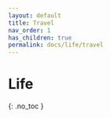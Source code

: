 ```yaml
---
layout: default
title: Travel
nav_order: 1
has_children: true
permalink: docs/life/travel
---
```


# Life
{: .no_toc }